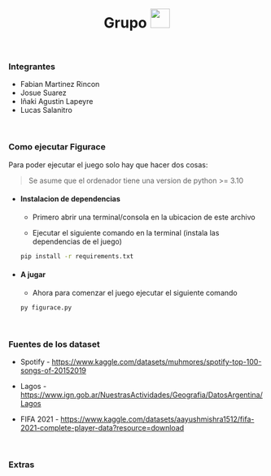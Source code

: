<h1 align="center">Grupo </a>
 <img src="https://media.giphy.com/media/lkTunMhUitIEITABuS/giphy.gif" height="38" /></h1>


<br>


### Integrantes

- Fabian Martinez Rincon
- Josue Suarez
- Iñaki Agustin Lapeyre
- Lucas Salanitro


<br>


### Como ejecutar Figurace

Para poder ejecutar el juego solo hay que hacer dos cosas:

> Se asume que el ordenador tiene una version de python >= 3.10

- #### Instalacion de dependencias

    - Primero abrir una terminal/consola en la ubicacion de este archivo

    - Ejecutar el siguiente comando en la terminal (instala las dependencias de el juego)

    ```bash
    pip install -r requirements.txt
    ```

- #### A jugar

    - Ahora para comenzar el juego ejecutar el siguiente comando

    ```bash
    py figurace.py
    ```


<br>


### Fuentes de los dataset

- Spotify - https://www.kaggle.com/datasets/muhmores/spotify-top-100-songs-of-20152019

- Lagos - https://www.ign.gob.ar/NuestrasActividades/Geografia/DatosArgentina/Lagos

- FIFA 2021 - https://www.kaggle.com/datasets/aayushmishra1512/fifa-2021-complete-player-data?resource=download


<br>


### Extras
